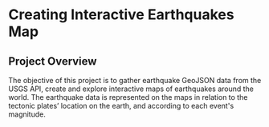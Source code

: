 # Creating Interactive Earthquakes Map

## Project Overview
The objective of this project is to gather earthquake GeoJSON data from the USGS API, create and explore interactive maps of earthquakes around the world. The earthquake data is represented on the maps in relation to the tectonic plates’ location on the earth, and according to each event's magnitude.

